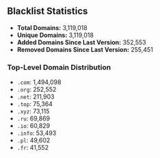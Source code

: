 ## Blacklist Statistics

- **Total Domains:** 3,119,018
- **Unique Domains:** 3,119,018
- **Added Domains Since Last Version:** 352,553
- **Removed Domains Since Last Version:** 255,451

### Top-Level Domain Distribution

-  `.com`: 1,494,098
-  `.org`: 252,552
-  `.net`: 211,903
-  `.top`: 75,364
-  `.xyz`: 73,115
-  `.ru`: 69,869
-  `.io`: 60,829
-  `.info`: 53,493
-  `.pl`: 49,602
-  `.fr`: 41,552
